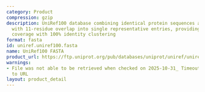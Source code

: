 ```yaml
---
category: Product
compression: gzip
description: UniRef100 database combining identical protein sequences and sub-fragments
  with 11-residue overlap into single representative entries, providing complete sequence
  coverage with 100% identity clustering
format: fasta
id: uniref.uniref100.fasta
name: UniRef100 FASTA
product_url: https://ftp.uniprot.org/pub/databases/uniprot/uniref/uniref100/uniref100.fasta.gz
warnings:
- File was not able to be retrieved when checked on 2025-10-31_ Timeout connecting
  to URL
layout: product_detail
---
```

